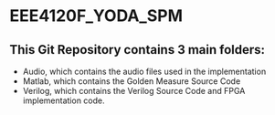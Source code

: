 # EEE4120F_YODA_SPM

## This Git Repository contains 3 main folders:
* Audio, which contains the audio files used in the implementation
* Matlab, which contains the Golden Measure Source Code
*  Verilog, which contains the Verilog Source Code and FPGA implementation code.
